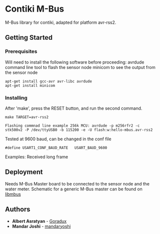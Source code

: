 # Contiki M-Bus

M-Bus library for contiki, adapted for platform avr-rss2.

## Getting Started

### Prerequisites

Will need to install the following software before proceeding:
avrdude command line tool to flash the sensor node
minicom to see the output from the sensor node


```
apt-get install gcc-avr avr-libc avrdude
apt-get install minicom

```

### Installing

After 'make', press the RESET button, and run the second command.

```
make TARGET=avr-rss2

Flashing commnad line example 256k MCU: avrdude -p m256rfr2 -c stk500v2 -P /dev/ttyUSB0 -b 115200 -e -U flash:w:hello-mbus.avr-rss2
```

Tested at 9600 baud, can be changed in the conf file

```
#define USART1_CONF_BAUD_RATE   USART_BAUD_9600
```

Examples: Received long frame

## Deployment

Needs M-Bus Master board to be connected to the sensor node and the water meter. Schematic for a generic M-Bus master can be found on [libmbus](https://github.com/rscada/libmbus/blob/master/hardware/MBus_USB.pdf)

## Authors

* **Albert Asratyan** - [Goradux](https://github.com/goradux)
* **Mandar Joshi** - [mandaryoshi](https://github.com/mandaryoshi)
